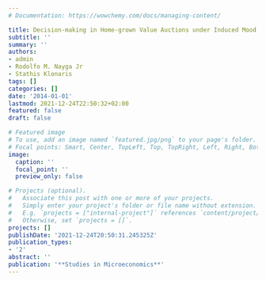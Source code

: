 ```yaml
---
# Documentation: https://wowchemy.com/docs/managing-content/

title: Decision-making in Home-grown Value Auctions under Induced Mood States
subtitle: ''
summary: ''
authors:
- admin
- Rodolfo M. Nayga Jr
- Stathis Klonaris
tags: []
categories: []
date: '2014-01-01'
lastmod: 2021-12-24T22:50:32+02:00
featured: false
draft: false

# Featured image
# To use, add an image named `featured.jpg/png` to your page's folder.
# Focal points: Smart, Center, TopLeft, Top, TopRight, Left, Right, BottomLeft, Bottom, BottomRight.
image:
  caption: ''
  focal_point: ''
  preview_only: false

# Projects (optional).
#   Associate this post with one or more of your projects.
#   Simply enter your project's folder or file name without extension.
#   E.g. `projects = ["internal-project"]` references `content/project/deep-learning/index.md`.
#   Otherwise, set `projects = []`.
projects: []
publishDate: '2021-12-24T20:50:31.245325Z'
publication_types:
- '2'
abstract: ''
publication: '**Studies in Microeconomics**'
---
```

